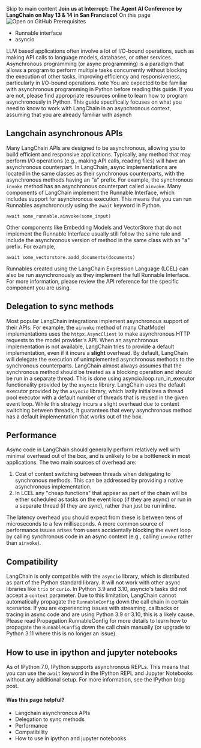 Skip to main content
**Join us at Interrupt: The Agent AI Conference by LangChain on May 13 & 14 in San Francisco!**
On this page
![Open on GitHub](https://img.shields.io/badge/Open%20on%20GitHub-grey?logo=github&logoColor=white)
Prerequisites
  * Runnable interface
  * asyncio


LLM based applications often involve a lot of I/O-bound operations, such as making API calls to language models, databases, or other services. Asynchronous programming (or async programming) is a paradigm that allows a program to perform multiple tasks concurrently without blocking the execution of other tasks, improving efficiency and responsiveness, particularly in I/O-bound operations.
note
You are expected to be familiar with asynchronous programming in Python before reading this guide. If you are not, please find appropriate resources online to learn how to program asynchronously in Python. This guide specifically focuses on what you need to know to work with LangChain in an asynchronous context, assuming that you are already familiar with asynch
## Langchain asynchronous APIs​
Many LangChain APIs are designed to be asynchronous, allowing you to build efficient and responsive applications.
Typically, any method that may perform I/O operations (e.g., making API calls, reading files) will have an asynchronous counterpart.
In LangChain, async implementations are located in the same classes as their synchronous counterparts, with the asynchronous methods having an "a" prefix. For example, the synchronous `invoke` method has an asynchronous counterpart called `ainvoke`.
Many components of LangChain implement the Runnable Interface, which includes support for asynchronous execution. This means that you can run Runnables asynchronously using the `await` keyword in Python.
```
await some_runnable.ainvoke(some_input)
```

Other components like Embedding Models and VectorStore that do not implement the Runnable Interface usually still follow the same rule and include the asynchronous version of method in the same class with an "a" prefix.
For example,
```
await some_vectorstore.aadd_documents(documents)
```

Runnables created using the LangChain Expression Language (LCEL) can also be run asynchronously as they implement the full Runnable Interface.
For more information, please review the API reference for the specific component you are using.
## Delegation to sync methods​
Most popular LangChain integrations implement asynchronous support of their APIs. For example, the `ainvoke` method of many ChatModel implementations uses the `httpx.AsyncClient` to make asynchronous HTTP requests to the model provider's API.
When an asynchronous implementation is not available, LangChain tries to provide a default implementation, even if it incurs a **slight** overhead.
By default, LangChain will delegate the execution of unimplemented asynchronous methods to the synchronous counterparts. LangChain almost always assumes that the synchronous method should be treated as a blocking operation and should be run in a separate thread. This is done using asyncio.loop.run_in_executor functionality provided by the `asyncio` library. LangChain uses the default executor provided by the `asyncio` library, which lazily initializes a thread pool executor with a default number of threads that is reused in the given event loop. While this strategy incurs a slight overhead due to context switching between threads, it guarantees that every asynchronous method has a default implementation that works out of the box.
## Performance​
Async code in LangChain should generally perform relatively well with minimal overhead out of the box, and is unlikely to be a bottleneck in most applications.
The two main sources of overhead are:
  1. Cost of context switching between threads when delegating to synchronous methods. This can be addressed by providing a native asynchronous implementation.
  2. In LCEL any "cheap functions" that appear as part of the chain will be either scheduled as tasks on the event loop (if they are async) or run in a separate thread (if they are sync), rather than just be run inline.


The latency overhead you should expect from these is between tens of microseconds to a few milliseconds.
A more common source of performance issues arises from users accidentally blocking the event loop by calling synchronous code in an async context (e.g., calling `invoke` rather than `ainvoke`).
## Compatibility​
LangChain is only compatible with the `asyncio` library, which is distributed as part of the Python standard library. It will not work with other async libraries like `trio` or `curio`.
In Python 3.9 and 3.10, asyncio's tasks did not accept a `context` parameter. Due to this limitation, LangChain cannot automatically propagate the `RunnableConfig` down the call chain in certain scenarios.
If you are experiencing issues with streaming, callbacks or tracing in async code and are using Python 3.9 or 3.10, this is a likely cause.
Please read Propagation RunnableConfig for more details to learn how to propagate the `RunnableConfig` down the call chain manually (or upgrade to Python 3.11 where this is no longer an issue).
## How to use in ipython and jupyter notebooks​
As of IPython 7.0, IPython supports asynchronous REPLs. This means that you can use the `await` keyword in the IPython REPL and Jupyter Notebooks without any additional setup. For more information, see the IPython blog post.
#### Was this page helpful?
  * Langchain asynchronous APIs
  * Delegation to sync methods
  * Performance
  * Compatibility
  * How to use in ipython and jupyter notebooks


